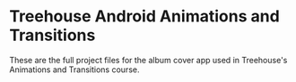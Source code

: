 # Treehouse Android Animations and Transitions
These are the full project files for the album cover app used in Treehouse's Animations and Transitions course.
